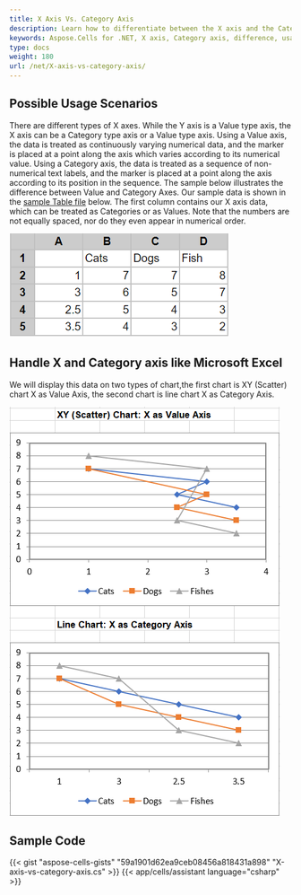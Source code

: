 ```yaml
---
title: X Axis Vs. Category Axis
description: Learn how to differentiate between the X axis and the Category axis in Aspose.Cells for .NET. Our guide will help you understand the differences in their usage and properties, and how to configure them according to your needs.
keywords: Aspose.Cells for .NET, X axis, Category axis, difference, usage, properties, configuration.
type: docs
weight: 180
url: /net/X-axis-vs-category-axis/
---
```


## **Possible Usage Scenarios**
There are different types of X axes. While the Y axis is a Value type axis, the X axis can be a Category type axis or a Value type axis. Using a Value axis, the data is treated as continuously varying numerical data, and the marker is placed at a point along the axis which varies according to its numerical value. Using a Category axis, the data is treated as a sequence of non-numerical text labels, and the marker is placed at a point along the axis according to its position in the sequence. The sample below illustrates the difference between Value and Category Axes.
Our sample data is shown in the [sample Table file](sample.png) below. The first column contains our X axis data, which can be treated as Categories or as Values. Note that the numbers are not equally spaced, nor do they even appear in numerical order.

![todo:image_alt_text](sample.png)
## **Handle X and Category axis like Microsoft Excel**
We will display this data on two types of chart,the first chart is XY (Scatter) chart X as Value Axis, the second chart is line chart X as Category Axis.

![todo:image_alt_text](compare.png)
## **Sample Code**
{{< gist "aspose-cells-gists" "59a1901d62ea9ceb08456a818431a898" "X-axis-vs-category-axis.cs" >}}
{{< app/cells/assistant language="csharp" >}}